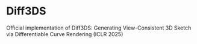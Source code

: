 # Diff3DS

Official implementation of Diff3DS: Generating View-Consistent 3D Sketch via Differentiable Curve Rendering (ICLR 2025)
